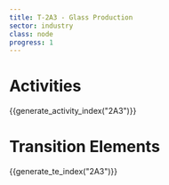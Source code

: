 ```yaml
---
title: T-2A3 - Glass Production
sector: industry
class: node
progress: 1
---
```

# Activities

{{generate_activity_index("2A3")}}


# Transition Elements

{{generate_te_index("2A3")}}



